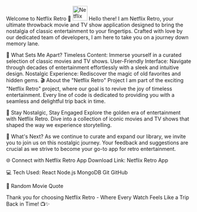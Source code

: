 Welcome to Netflix Retro 🍿 <img src="https://github.com/YourNetflixRetroApp/Assets/blob/main/Images/logo.png?raw=true" alt="Netflix Retro Logo" width="40" height="40">
Hello there! I am Netflix Retro, your ultimate throwback movie and TV show application designed to bring the nostalgia of classic entertainment to your fingertips. Crafted with love by our dedicated team of developers, I am here to take you on a journey down memory lane.

🚀 What Sets Me Apart?
Timeless Content: Immerse yourself in a curated selection of classic movies and TV shows.
User-Friendly Interface: Navigate through decades of entertainment effortlessly with a sleek and intuitive design.
Nostalgic Experience: Rediscover the magic of old favorites and hidden gems.
🎬 About the "Netflix Retro" Project
I am part of the exciting "Netflix Retro" project, where our goal is to revive the joy of timeless entertainment. Every line of code is dedicated to providing you with a seamless and delightful trip back in time.

🍿 Stay Nostalgic, Stay Engaged
Explore the golden era of entertainment with Netflix Retro. Dive into a collection of iconic movies and TV shows that shaped the way we experience storytelling.

🌟 What's Next?
As we continue to curate and expand our library, we invite you to join us on this nostalgic journey. Your feedback and suggestions are crucial as we strive to become your go-to app for retro entertainment.

🌐 Connect with Netflix Retro
App Download Link: Netflix Retro App

💻 Tech Used:
React Node.js MongoDB Git GitHub

🎥 Random Movie Quote




Thank you for choosing Netflix Retro - Where Every Watch Feels Like a Trip Back in Time! 📺✨

<!-- Crafted with nostalgia by the Netflix Retro team -->
